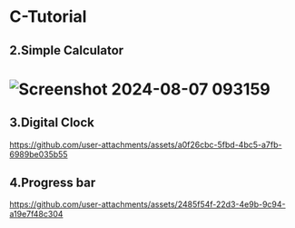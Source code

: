 # C-Tutorial


## 2.Simple Calculator  
 # ![Screenshot 2024-08-07 093159](https://github.com/user-attachments/assets/7b5b4cbf-5aa2-422a-af40-048c941ff583)

## 3.Digital Clock  
 https://github.com/user-attachments/assets/a0f26cbc-5fbd-4bc5-a7fb-6989be035b55

## 4.Progress bar
https://github.com/user-attachments/assets/2485f54f-22d3-4e9b-9c94-a19e7f48c304

